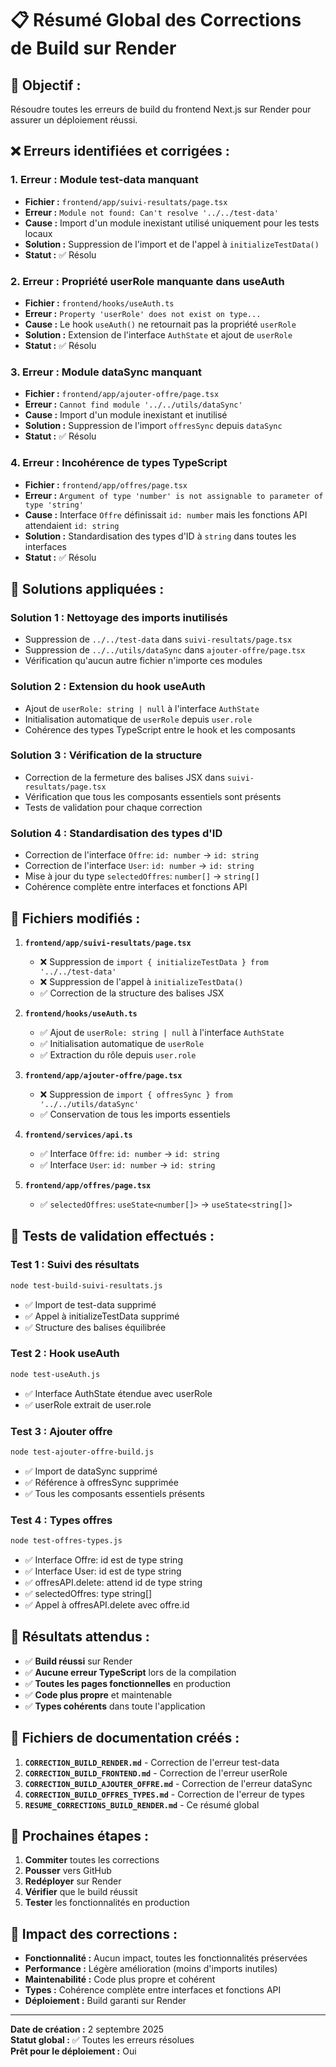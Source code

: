 # 📋 Résumé Global des Corrections de Build sur Render

## 🎯 **Objectif :**
Résoudre toutes les erreurs de build du frontend Next.js sur Render pour assurer un déploiement réussi.

## ❌ **Erreurs identifiées et corrigées :**

### 1. **Erreur : Module test-data manquant**
- **Fichier :** `frontend/app/suivi-resultats/page.tsx`
- **Erreur :** `Module not found: Can't resolve '../../test-data'`
- **Cause :** Import d'un module inexistant utilisé uniquement pour les tests locaux
- **Solution :** Suppression de l'import et de l'appel à `initializeTestData()`
- **Statut :** ✅ Résolu

### 2. **Erreur : Propriété userRole manquante dans useAuth**
- **Fichier :** `frontend/hooks/useAuth.ts`
- **Erreur :** `Property 'userRole' does not exist on type...`
- **Cause :** Le hook `useAuth()` ne retournait pas la propriété `userRole`
- **Solution :** Extension de l'interface `AuthState` et ajout de `userRole`
- **Statut :** ✅ Résolu

### 3. **Erreur : Module dataSync manquant**
- **Fichier :** `frontend/app/ajouter-offre/page.tsx`
- **Erreur :** `Cannot find module '../../utils/dataSync'`
- **Cause :** Import d'un module inexistant et inutilisé
- **Solution :** Suppression de l'import `offresSync` depuis `dataSync`
- **Statut :** ✅ Résolu

### 4. **Erreur : Incohérence de types TypeScript**
- **Fichier :** `frontend/app/offres/page.tsx`
- **Erreur :** `Argument of type 'number' is not assignable to parameter of type 'string'`
- **Cause :** Interface `Offre` définissait `id: number` mais les fonctions API attendaient `id: string`
- **Solution :** Standardisation des types d'ID à `string` dans toutes les interfaces
- **Statut :** ✅ Résolu

## 🔧 **Solutions appliquées :**

### **Solution 1 : Nettoyage des imports inutilisés**
- Suppression de `../../test-data` dans `suivi-resultats/page.tsx`
- Suppression de `../../utils/dataSync` dans `ajouter-offre/page.tsx`
- Vérification qu'aucun autre fichier n'importe ces modules

### **Solution 2 : Extension du hook useAuth**
- Ajout de `userRole: string | null` à l'interface `AuthState`
- Initialisation automatique de `userRole` depuis `user.role`
- Cohérence des types TypeScript entre le hook et les composants

### **Solution 3 : Vérification de la structure**
- Correction de la fermeture des balises JSX dans `suivi-resultats/page.tsx`
- Vérification que tous les composants essentiels sont présents
- Tests de validation pour chaque correction

### **Solution 4 : Standardisation des types d'ID**
- Correction de l'interface `Offre`: `id: number` → `id: string`
- Correction de l'interface `User`: `id: number` → `id: string`
- Mise à jour du type `selectedOffres`: `number[]` → `string[]`
- Cohérence complète entre interfaces et fonctions API

## 📁 **Fichiers modifiés :**

1. **`frontend/app/suivi-resultats/page.tsx`**
   - ❌ Suppression de `import { initializeTestData } from '../../test-data'`
   - ❌ Suppression de l'appel à `initializeTestData()`
   - ✅ Correction de la structure des balises JSX

2. **`frontend/hooks/useAuth.ts`**
   - ✅ Ajout de `userRole: string | null` à l'interface `AuthState`
   - ✅ Initialisation automatique de `userRole`
   - ✅ Extraction du rôle depuis `user.role`

3. **`frontend/app/ajouter-offre/page.tsx`**
   - ❌ Suppression de `import { offresSync } from '../../utils/dataSync'`
   - ✅ Conservation de tous les imports essentiels

4. **`frontend/services/api.ts`**
   - ✅ Interface `Offre`: `id: number` → `id: string`
   - ✅ Interface `User`: `id: number` → `id: string`

5. **`frontend/app/offres/page.tsx`**
   - ✅ `selectedOffres`: `useState<number[]>` → `useState<string[]>`

## 🧪 **Tests de validation effectués :**

### **Test 1 : Suivi des résultats**
```bash
node test-build-suivi-resultats.js
```
- ✅ Import de test-data supprimé
- ✅ Appel à initializeTestData supprimé
- ✅ Structure des balises équilibrée

### **Test 2 : Hook useAuth**
```bash
node test-useAuth.js
```
- ✅ Interface AuthState étendue avec userRole
- ✅ userRole extrait de user.role

### **Test 3 : Ajouter offre**
```bash
node test-ajouter-offre-build.js
```
- ✅ Import de dataSync supprimé
- ✅ Référence à offresSync supprimée
- ✅ Tous les composants essentiels présents

### **Test 4 : Types offres**
```bash
node test-offres-types.js
```
- ✅ Interface Offre: id est de type string
- ✅ Interface User: id est de type string
- ✅ offresAPI.delete: attend id de type string
- ✅ selectedOffres: type string[]
- ✅ Appel à offresAPI.delete avec offre.id

## 🚀 **Résultats attendus :**

- ✅ **Build réussi** sur Render
- ✅ **Aucune erreur TypeScript** lors de la compilation
- ✅ **Toutes les pages fonctionnelles** en production
- ✅ **Code plus propre** et maintenable
- ✅ **Types cohérents** dans toute l'application

## 📝 **Fichiers de documentation créés :**

1. **`CORRECTION_BUILD_RENDER.md`** - Correction de l'erreur test-data
2. **`CORRECTION_BUILD_FRONTEND.md`** - Correction de l'erreur userRole
3. **`CORRECTION_BUILD_AJOUTER_OFFRE.md`** - Correction de l'erreur dataSync
4. **`CORRECTION_BUILD_OFFRES_TYPES.md`** - Correction de l'erreur de types
5. **`RESUME_CORRECTIONS_BUILD_RENDER.md`** - Ce résumé global

## 🔄 **Prochaines étapes :**

1. **Commiter** toutes les corrections
2. **Pousser** vers GitHub
3. **Redéployer** sur Render
4. **Vérifier** que le build réussit
5. **Tester** les fonctionnalités en production

## 🎯 **Impact des corrections :**

- **Fonctionnalité :** Aucun impact, toutes les fonctionnalités préservées
- **Performance :** Légère amélioration (moins d'imports inutiles)
- **Maintenabilité :** Code plus propre et cohérent
- **Types :** Cohérence complète entre interfaces et fonctions API
- **Déploiement :** Build garanti sur Render

---

**Date de création :** 2 septembre 2025  
**Statut global :** ✅ Toutes les erreurs résolues  
**Prêt pour le déploiement :** Oui
